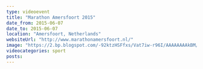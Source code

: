 ```yaml
---
type: videoevent
title: "Marathon Amersfoort 2015"
date_from: 2015-06-07
date_to: 2015-06-07
location: "Amersfoort, Netherlands"
websiteUrl: "http://www.marathonamersfoort.nl/"
image: "https://2.bp.blogspot.com/-92ktzHSFfxs/Vat7iw-r96I/AAAAAAAAkBM/tvfEdWS2Z6M/s1600/dsc09594.picasaweb.jpg"
videocategories: sport
posts: 
---
```

